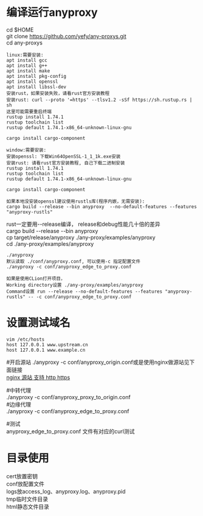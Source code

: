 # 编译运行anyproxy
cd $HOME  
git clone https://github.com/yefy/any-proxys.git  
cd any-proxys  
```
linux:需要安装: 
apt install gcc
apt install g++
apt install make
apt install pkg-config
apt install openssl
apt install libssl-dev
安装rust，如果安装失败，请看rust官方安装教程
安装rust: curl --proto '=https' --tlsv1.2 -sSf https://sh.rustup.rs | sh
这里可能需要重启终端
rustup install 1.74.1
rustup toolchain list
rustup default 1.74.1-x86_64-unknown-linux-gnu

cargo install cargo-component

window:需要安装: 
安装openssl: 下载Win64OpenSSL-1_1_1k.exe安装
安装rust: 请看rust官方安装教程, 自己下载二进制安装
rustup install 1.74.1
rustup toolchain list
rustup default 1.74.1-x86_64-unknown-linux-gnu

cargo install cargo-component

如果本地没安装openssl建议使用rustls库(程序内嵌，无需安装): 
cargo build --release --bin anyproxy  --no-default-features --features "anyproxy-rustls"  
```
rust一定要用--release编译， release和debug性能几十倍的差异  
cargo build --release --bin anyproxy  
cp target/release/anyproxy ./any-proxy/examples/anyproxy  
cd ./any-proxy/examples/anyproxy  

```
./anyproxy
默认读取 ./conf/anyproxy.conf, 可以使用-c 指定配置文件  
./anyproxy -c conf/anyproxy_edge_to_proxy.conf  
```

```
如果是使用CLion打开项目，  
Working directory设置 ./any-proxy/examples/anyproxy  
Command设置 run --release --no-default-features --features "anyproxy-rustls" -- -c conf/anyproxy_edge_to_proxy.conf    
```


# 设置测试域名
```
vim /etc/hosts
host 127.0.0.1 www.upstream.cn  
host 127.0.0.1 www.example.cn  
```

#开启源站
./anyproxy -c conf/anyproxy_origin.conf或是使用nginx做源站见下面链接  
[nginx 源站 支持 http https](https://github.com/yefy/any-proxys/blob/main/any-proxy/doc/nginx%E6%BA%90%E7%AB%99%E6%94%AF%E6%8C%81http%E5%92%8Chttps.md)  

#中转代理  
./anyproxy -c conf/anyproxy_proxy_to_origin.conf  
#边缘代理  
./anyproxy -c conf/anyproxy_edge_to_proxy.conf  

#测试  
anyproxy_edge_to_proxy.conf 文件有对应的curl测试  


# 目录使用
cert放置密钥  
conf放配置文件  
logs放access_log、anyproxy.log、anyproxy.pid  
tmp临时文件目录  
html静态文件目录  

